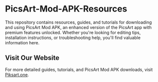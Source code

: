 # PicsArt-Mod-APK-Resources
This repository contains resources, guides, and tutorials for downloading and using PicsArt Mod APK, an enhanced version of the PicsArt app with premium features unlocked. Whether you're looking for editing tips, installation instructions, or troubleshooting help, you'll find valuable information here.
## Visit Our Website

For more detailed guides, tutorials, and PicsArt Mod APK downloads, visit [Piksart.one](https://piksart.one).
